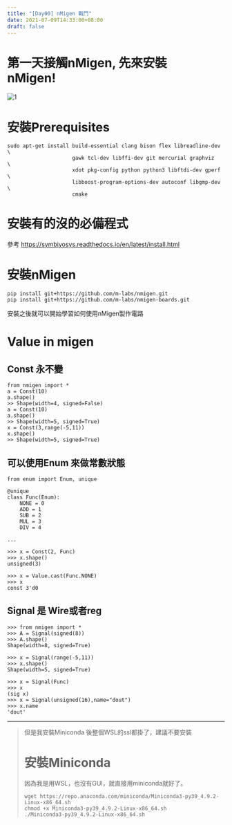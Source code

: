 ```yaml
---
title: "[Day00] nMigen 戰鬥"
date: 2021-07-09T14:33:00+08:00
draft: false
---
```

# 第一天接觸nMigen, 先來安裝　nMigen!
![1](https://m-labs.hk/images/migen@2x.png?h=43d4e86170d805ce58f90901ae31a64141ea32606f7cefcb4b2b165e362c2b9a)
# 安裝Prerequisites
```
sudo apt-get install build-essential clang bison flex libreadline-dev \
                     gawk tcl-dev libffi-dev git mercurial graphviz   \
                     xdot pkg-config python python3 libftdi-dev gperf \
                     libboost-program-options-dev autoconf libgmp-dev \
                     cmake
```
# 安裝有的沒的必備程式
參考 https://symbiyosys.readthedocs.io/en/latest/install.html
# 安裝nMigen
```
pip install git+https://github.com/m-labs/nmigen.git
pip install git+https://github.com/m-labs/nmigen-boards.git
```
安裝之後就可以開始學習如何使用nMigen製作電路
# Value in migen
## Const 永不變
```
from nmigen import *
a = Const(10)
a.shape()
>> Shape(width=4, signed=False)
a = Const(10)
a.shape()
>> Shape(width=5, signed=True)
x = Const(3,range(-5,11))
x.shape()
>> Shape(width=5, signed=True)
```
## 可以使用Enum 來做常數狀態
```
from enum import Enum, unique

@unique
class Func(Enum):
    NONE = 0
    ADD = 1
    SUB = 2
    MUL = 3
    DIV = 4

...

>>> x = Const(2, Func)
>>> x.shape()
unsigned(3)

>>> x = Value.cast(Func.NONE)
>>> x
const 3'd0

```
## Signal 是 Wire或者reg

```
>>> from nmigen import *
>>> A = Signal(signed(8))
>>> A.shape()
Shape(width=8, signed=True)
```
```
>>> x = Signal(range(-5,11))
>>> x.shape()
Shape(width=5, signed=True)
```
```
>>> x = Signal(Func)
>>> x
(sig x)
>>> x = Signal(unsigned(16),name="dout")
>>> x.name
'dout'
```

---
>但是我安裝Miniconda 後整個WSL的ssl都掛了，建議不要安裝
># 安裝Miniconda
>因為我是用WSL，也沒有GUI，就直接用miniconda就好了。
>```
>wget https://repo.anaconda.com/miniconda/Miniconda3-py39_4.9.2-Linux-x86_64.sh
>chmod +x Miniconda3-py39_4.9.2-Linux-x86_64.sh
>./Miniconda3-py39_4.9.2-Linux-x86_64.sh
>```
